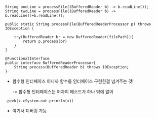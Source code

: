 ```

String oneLine = processFile((BufferedReader b) -> b.readLine());
String twoLine = processFile((BufferedReader b) -> b.readLine()+b.readLine());

public static String processFile(BufferedReaderProcessor p) throws IOException {

    try(BufferedReader br = new BufferedReader(filePath)){
        return p.process(br)
    }
}

@FunctionalInterface
public interface BufferedReaderProcessor{
    String process(BufferedReader b) throws IOException;
}

```

- 함수형 인터페이스 이니까 함수를 인터페이스 구현한걸 넘겨주는 것!

     -> 함수형 인터페이스는 어차피 메소드가 하나 밖에 없어

```
.peek(x->System.out.println(x))
```
- 여기서 디버깅 가능
